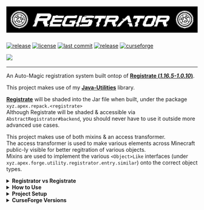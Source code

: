 # ![Registrator](./src/main/resources/banner.png)
[![release](https://github.com/ApexModder/Registrator/actions/workflows/release.yml/badge.svg)](https://github.com/ApexModder/Registrator/actions/workflows/release.yml)
[![license](https://img.shields.io/github/license/ApexModder/Registrator)](https://github.com/ApexModder/Registrator/blob/master/LICENSE)
[![last commit](https://img.shields.io/github/last-commit/ApexModder/Registrator)](https://github.com/ApexModder/Registrator/)
[![release](https://img.shields.io/github/v/release/ApexModder/Registrator)](https://github.com/ApexModder/Registrator/releases)
[![curseforge](https://cf.way2muchnoise.eu/versions/550146.svg)](https://www.curseforge.com/minecraft/mc-mods/registrator)

[<img src="https://i.imgur.com/qUJzbM4.png" width=33%></img>](http://discord.apexmods.xyz/)

---

An Auto-Magic registration system built ontop of [**Registrate (_1.16.5-1.0.10_)**](https://github.com/tterrag1098/Registrate/tree/1.16).

This project makes use of my [**Java-Utilities**](https://github.com/ApexModder/JavaUtilities) library.

[**Registrate**](https://github.com/tterrag1098/Registrate/tree/1.16) will be shaded into the Jar file when built, under the package `xyz.apex.repack.<registrate>`<br>
Although Registrate will be shaded & accessible via `AbstractRegistrator#backend`, you should never have to use it outside more advanced use cases.

This project makes use of both mixins & an access transformer.<br>
The access transformer is used to make various elements across Minecraft public-ly visible for better regitration of various objects.<br>
Mixins are used to implement the various `<Object>Like` interfaces (under `xyz.apex.forge.utility.registrator.entry.similar`) onto the correct object types.

<details>
<summary><b>Registrator vs Registrate</b></summary>

- Adds support for various new Registration types
  - `PaintingType`
  - `PointOfInterestType`
  - `IRecipeSerializer`
  - `SoundEvent`
  - `VillagerProfession`
  - `Structure`

- Custom `RegistryEntry` types & builders
  - Custom builders not only gives access to using custom `RegistryEntry` types, but also more freedom in what can be registered during the building process.
  - Custom `RegistryEntry` types allows for things like `ItemProviderEntry` to implement `IItemProvider` and be considered an `Item` object by the game. This allows for passing in your custom item entries right into places that would usually expect an `Item`.
  - Sub registration type helpers.
    - This is mainly helpful for easier sub `Item` registrations.
    - Things like `ToolItem`, `ArmorItem` use different constructor parameters, many helper methods have been implemented into `AbstractRegistor` to make registering these kinds of items easier.
- Custom DataProviders
  - An extended LanguageProvider (`RegistrateLangExtProvider`) has been implemented and many similar `lang()` methods exist, to allow registering translation for various languages. Whereas vanilla Registrate only supports `en_us` (& auto `en_ud`) by default.
    - To use this provider, look for any `lang` method whose first parameter is `languageKey` this is the 'language code' you wish to add a translation for, constants for all vanilla Minecraft supported language codes can be found in `RegistrateLangExtProvider`.
    - **Note**: `RegistrateLangExtProvider` **DOES NOT** support registering for the `en_us` language code, use the vanilla `RegistrateLangProvider` provider type & methods for this.
  - Various new tags providers for the missing tag types (`Potion`, `Enchantment` & `BlockEntity` / `TileEntity`).
  - A new Sound provider is implemented, although it is not recommended being used. Use the `SoundBuiler` (`AbstractRegistrator#sound(<soundName>, [parentObj])`) methods to build a SoundEvent (RegistryEntry `SoundEntry`).
    - This builder has many useful methods to make building your custom sounds easier, and also automatically generates & appends to your mods `sounds.json` file.
  - TemplatePoolProvider
    - This provider type has not been thoroughly tested but should allow you to generate template pools used during world generation.
    - Use at your own risk.
</details>

<details>
<summary><b>How to Use</b></summary>

For an example mod on how to use Registrator, see the [TestMod here](https://github.com/ApexModder/Registrator/blob/master/src/testmod/java/xyz/apex/forge/testmod/init/TRegistry.java).

This system is used in a very similar way to how vanilla Registrate is used. So their _How to Use_ guide should also be applicable here.
Just substitute any Registrate references for Registrator versions.

Firstly you will need to create a lazily loaded `AbstractRegistrator` object, which will be used & referenced across your entire project.<br>
The easiest method to do this is via the `Registrator#create(<mod_id>)` method.

```java
public static final Lazy<Registrator> REGISTRY = Registrator.create("<YOUR_MOD_ID_HERE>")
```

Once you have a Registrator instance you can then begin building & registering your various objects.

The following will build & register a generic block with US & British translations, require a pickaxe to be broken as well as a generic BlockItem.
```java
public static final BlockEntry<Block> YOUR_BLOCK = REGISTRY.get()
        .block("<your_block_name_here>")
            .lang("Some US Name Here")
            .lang(RegistrateLangExtProvider.EN_GB, "Some British Name Here")
            .harvestTool(ToolType.PICKAXE)
            .requireCorrectToolForDrops()
            .strength(3F, 3F)
        
            .simpleItem()
        .register();
```

To register more advanced object types, a factory method can be appended to the end of any object method.
`block("<your_block_name_here>", [parentObj], <some_block_factory>)`
These factory types take the default constructor parameters of what ever type you are trying to build.
For example, a `BlockFactory` takes in the finalized `AbstractBlock.Properties` object (Similar to how the `Block` constructor takes in a `AbstractBlock.Properties` object).
</details>

<details>
<summary><b>Project Setup</b></summary>

Due to Registrator including a `mods.toml` file, it has to be added as a dependency to your mod.
Unlike how vanilla Registrate includes no mod data and can be shaded right into your mod jar.

To do this, add the following snippet of code to your `mods.toml` file.
```toml
[[dependencies.<YOUR_MOD_ID_HERE>]]
    modId="registrator"
    mandatory=true
    versionRange="[<REGISTRATOR_VERSION>,)"
    ordering="NONE"
    side="BOTH"
```

To include Registrator in your mods `build.gradle` file, We make use of the [CurseMaven Gradle plugin](https://www.cursemaven.com/). <br>
Add the following snippet of code to your `repositories { }` section

```groovy
maven { // CurseForge
    url 'https://cursemaven.com'
    content { includeGroup 'curse.maven' }
}
```

Add the following snippet of code to your `dependencies { }` section<br>
See below for table of CurseForge version IDs

```groovy
compileOnly fg.deobf('curse.maven:registrator-550146:<REGISTRATOR_CURSE_ID>')
runtimeOnly fg.deobf('curse.maven:registrator-550146:<REGISTRATOR_CURSE_ID>')
```

<details>
<summary><b>The following is only required when shipping your mod via CurseForge.</b></summary>

While uploading / editing uploaded releases, find the `Releated Projects` section.<br>
![Releated-Projects](https://i.imgur.com/Lj5jXZj.png)

Search for `Registrator` and click `Add Project` on the right.<br>
This will add Registrator as a dependency on CurseForge. When users download your mod via the CurseForge launcher (or any launchers using CurseForges API), Registrator will automatically be downloaded alongside it.

</details>
</details>

<details>
<summary><b>CurseForge Versions</b></summary>

| Registrator Version  | CurseForge File ID |
|:--------------------:|:---:|
| <b><i>1.0.23</i></b> | [3632643](https://www.curseforge.com/minecraft/mc-mods/registrator/files/3632643) |
| <b><i>1.0.22</i></b> | [3629740](https://www.curseforge.com/minecraft/mc-mods/registrator/files/3629740) |
| <b><i>1.0.21</i></b> | [3624977](https://www.curseforge.com/minecraft/mc-mods/registrator/files/3624977) |
| <b><i>1.0.20</i></b> | [3624959](https://www.curseforge.com/minecraft/mc-mods/registrator/files/3624959) |
| <b><i>1.0.19</i></b> | [3547961](https://www.curseforge.com/minecraft/mc-mods/registrator/files/3547961) |
| <b><i>1.0.18</i></b> | [3543275](https://www.curseforge.com/minecraft/mc-mods/registrator/files/3543275) |
| <b><i>1.0.17</i></b> | [3543253](https://www.curseforge.com/minecraft/mc-mods/registrator/files/3543253) |
| <b><i>1.0.16</i></b> | [3543232](https://www.curseforge.com/minecraft/mc-mods/registrator/files/3543232) |
| <b><i>1.0.15</i></b> | [3543223](https://www.curseforge.com/minecraft/mc-mods/registrator/files/3543223) |
| <b><i>1.0.14</i></b> | [3543214](https://www.curseforge.com/minecraft/mc-mods/registrator/files/3543214) |
| <b><i>1.0.13</i></b> | [3541415](https://www.curseforge.com/minecraft/mc-mods/registrator/files/3541415) |
| <b><i>1.0.12</i></b> | [3541261](https://www.curseforge.com/minecraft/mc-mods/registrator/files/3541261) |
| <b><i>1.0.11</i></b> | [3541252](https://www.curseforge.com/minecraft/mc-mods/registrator/files/3541252) |
| <b><i>1.0.10</i></b> | [3541180](https://www.curseforge.com/minecraft/mc-mods/registrator/files/3541180) |
| <b><i>1.0.9</i></b>  | [3541175](https://www.curseforge.com/minecraft/mc-mods/registrator/files/3541175) |
| <b><i>1.0.8</i></b>  | [3541170](https://www.curseforge.com/minecraft/mc-mods/registrator/files/3541170) |
| <b><i>1.0.7</i></b>  | [3539396](https://www.curseforge.com/minecraft/mc-mods/registrator/files/3539396) |
| <b><i>1.0.6</i></b>  | [3539331](https://www.curseforge.com/minecraft/mc-mods/registrator/files/3539331) |
| <b><i>1.0.5</i></b>  | [3538337](https://www.curseforge.com/minecraft/mc-mods/registrator/files/3538337) |
| <b><i>1.0.4</i></b>  | [3537821](https://www.curseforge.com/minecraft/mc-mods/registrator/files/3537821) |
| <b><i>1.0.3</i></b>  | [3537477](https://www.curseforge.com/minecraft/mc-mods/registrator/files/3537477) |
| <b><i>1.0.2</i></b>  | [3537398](https://www.curseforge.com/minecraft/mc-mods/registrator/files/3537398) |
| <b><i>1.0.1</i></b>  | [3537338](https://www.curseforge.com/minecraft/mc-mods/registrator/files/3537338) |

</details>